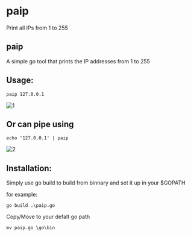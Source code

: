 # paip
Print all IPs from 1 to 255

## paip
A simple go tool that prints the IP addresses from 1 to 255

## Usage:

```
paip 127.0.0.1
```
![1](https://github.com/computerauditor/paip/assets/117805200/5107a431-c8f0-4b29-87cd-4cde6f825162)

## Or can pipe using

```
echo '127.0.0.1' | paip  
```
![2](https://github.com/computerauditor/paip/assets/117805200/97a6c014-66b6-46b6-b37b-2827b9a6b6de)

## Installation:

Simply use go build to build from binnary and set it up in your $GOPATH 

for example:

```
go build .\paip.go
```
Copy/Move to your defalt go path

```
mv paip.go \go\bin
```
